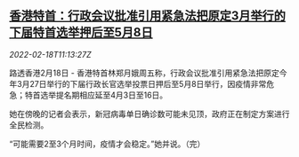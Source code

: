 <!--1645183862000-->
[香港特首：行政会议批准引用紧急法把原定3月举行的下届特首选举押后至5月8日](https://cn.reuters.com/article/hk-postpone-leader-election-0218-idCNKBS2KN12I)
------

<div><i>2022-02-18T11:13:27Z</i></div><p>路透香港2月18日 - 香港特首林郑月娥周五称，行政会议批准引用紧急法把原定今年3月27日举行的下届行政长官选举投票日押后至5月8日举行，因疫情非常危急；特首选举提名期相应延至4月3日至16日。</p><p>她在傍晚的记者会表示，新冠病毒单日确诊数可能未见顶，政府正在制定方案进行全民检测。</p><p>“可能需要2至3个月时间，疫情才会稳定。”她并说。（完）</p>

